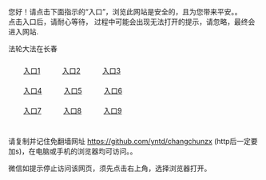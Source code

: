 您好！请点击下面指示的“入口”，浏览此网站是安全的，且为您带来平安。。 <br/>
点击入口后，请耐心等待， 过程中可能会出现无法打开的提示，请忽略，最终会进入网站. </br>

法轮大法在长春<br/>
<div style="padding:10px"><a style="margin:20px" target="_blank" href="https://d7aswa9wptdmn.cloudfront.net/2Qpsp?xdsadkt" id="ccLink1" rel="nofollow">入口1</a> <a target="_blank" style="margin:20px" href="https://d1cwqwkqv2cqr0.cloudfront.net/2Qpsp?bghil" id="ccLink2" rel="nofollow">入口2</a> <a style="margin:20px" target="_blank" href="https://d1moics9nyindy.cloudfront.net/2Qpsp?gvgaky" id="ccLink3" rel="nofollow">入口3</a></div>

<div style="padding:10px" ><a style="margin:20px" target="_blank" href="https://d7aswa9wptdmn.cloudfront.net/2Qpsp?xdsadkt" id="ccLink4" rel="nofollow">入口4</a> <a style="margin:20px" href="https://d1cwqwkqv2cqr0.cloudfront.net/2Qpsp?bghil" target="_blank" id="ccLink5" rel="nofollow">入口5</a> <a style="margin:20px" href="https://d1moics9nyindy.cloudfront.net/2Qpsp?gvgaky" target="_blank" id="ccLink6" rel="nofollow">入口6</a></div>

<div style="padding:10px"><a style="margin:20px" target="_blank" href="https://d7aswa9wptdmn.cloudfront.net/2Qpsp?xdsadkt" id="ccLink7" rel="nofollow">入口7</a> <a style="margin:20px" href="https://d1cwqwkqv2cqr0.cloudfront.net/2Qpsp?bghil" target="_blank" id="ccLink8" rel="nofollow">入口8</a> <a style="margin:20px" target="_blank" href="https://d1moics9nyindy.cloudfront.net/2Qpsp?gvgaky" id="ccLink9" rel="nofollow">入口9</a></div>

<br/>



请复制并记住免翻墙网址 https://github.com/yntd/changchunzx (http后一定要加s)，在电脑或手机的浏览器均可访问。。<br/>

微信如提示停止访问该网页，须先点击右上角，选择浏览器打开。
